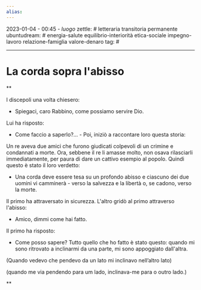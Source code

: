 ```yaml
---
alias: 
---
```

2023-01-04 - 00:45 - *luogo*
zettle: # letteraria transitoria permanente
ubuntudream: # energia-salute equilibrio-interiorità etica-sociale impegno-lavoro relazione-famiglia valore-denaro 
tag: #

---
# La corda sopra l'abisso

**

I discepoli una volta chiesero:

- Spiegaci, caro Rabbino, come possiamo servire Dio.

  

Lui ha risposto:

- Come faccio a saperlo?... - Poi, iniziò a raccontare loro questa storia:

  

Un re aveva due amici che furono giudicati colpevoli di un crimine e condannati a morte. Ora, sebbene il re li amasse molto, non osava rilasciarli immediatamente, per paura di dare un cattivo esempio al popolo. Quindi questo è stato il loro verdetto:

  

- Una corda deve essere tesa su un profondo abisso e ciascuno dei due uomini vi camminerà - verso la salvezza e la libertà o, se cadono, verso la morte.

  

Il primo ha attraversato in sicurezza. L'altro gridò al primo attraverso l'abisso:

- Amico, dimmi come hai fatto.

  

Il primo ha risposto:

- Come posso sapere? Tutto quello che ho fatto è stato questo: quando mi sono ritrovato a inclinarmi da una parte, mi sono appoggiato dall'altra.

(Quando vedevo che pendevo da un lato mi inclinavo nell’altro lato)

(quando me via pendendo para um lado, inclinava-me para o outro lado.)

**